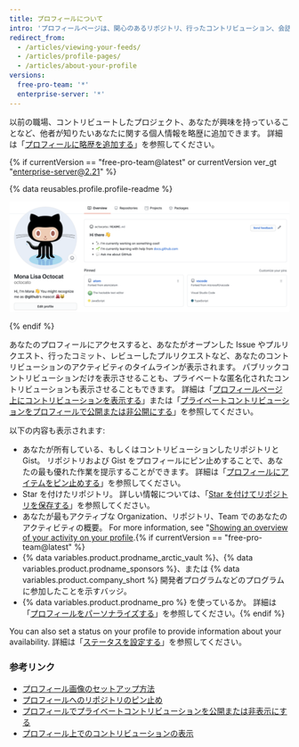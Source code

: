 ```yaml
---
title: プロフィールについて
intro: 'プロフィールページは、関心のあるリポジトリ、行ったコントリビューション、会話を通じて、あなたの作業の様子を他者に伝えます。'
redirect_from:
  - /articles/viewing-your-feeds/
  - /articles/profile-pages/
  - /articles/about-your-profile
versions:
  free-pro-team: '*'
  enterprise-server: '*'
---
```


以前の職場、コントリビュートしたプロジェクト、あなたが興味を持っていることなど、他者が知りたいあなたに関する個人情報を略歴に追加できます。 詳細は「[プロフィールに略歴を追加する](/articles/personalizing-your-profile/#adding-a-bio-to-your-profile)」を参照してください。

{% if currentVersion == "free-pro-team@latest" or currentVersion ver_gt "enterprise-server@2.21" %}

{% data reusables.profile.profile-readme %}

![プロフィールに表示されるプロフィール README ファイル](/assets/images/help/repository/profile-with-readme.png)

{% endif %}

あなたのプロフィールにアクセスすると、あなたがオープンした Issue やプルリクエスト、行ったコミット、レビューしたプルリクエストなど、あなたのコントリビューションのアクティビティのタイムラインが表示されます。 パブリックコントリビューションだけを表示させることも、プライベートな匿名化されたコントリビューションも表示させることもできます。 詳細は「[プロフィールページ上にコントリビューションを表示する](/articles/viewing-contributions-on-your-profile-page)」または「[プライベートコントリビューションをプロフィールで公開または非公開にする](/articles/publicizing-or-hiding-your-private-contributions-on-your-profile)」を参照してください。

以下の内容も表示されます:

- あなたが所有している、もしくはコントリビューションしたリポジトリと Gist。 リポジトリおよび Gist をプロフィールにピン止めすることで、あなたの最も優れた作業を提示することができます。 詳細は「[プロフィールにアイテムをピン止めする](/github/setting-up-and-managing-your-github-profile/pinning-items-to-your-profile)」を参照してください。
- Star を付けたリポジトリ。 詳しい情報については、「[Star を付けてリポジトリを保存する](/articles/saving-repositories-with-stars/)」を参照してください。
- あなたが最もアクティブな Organization、リポジトリ、Team でのあなたのアクティビティの概要。 For more information, see "[Showing an overview of your activity on your profile](/articles/showing-an-overview-of-your-activity-on-your-profile).{% if currentVersion == "free-pro-team@latest" %}
- {% data variables.product.prodname_arctic_vault %}、{% data variables.product.prodname_sponsors %}、または {% data variables.product.company_short %} 開発者プログラムなどのプログラムに参加したことを示すバッジ。
- {% data variables.product.prodname_pro %} を使っているか。 詳細は「[プロフィールをパーソナライズする](/articles/personalizing-your-profile)」を参照してください。{% endif %}

You can also set a status on your profile to provide information about your availability. 詳細は「[ステータスを設定する](/articles/personalizing-your-profile/#setting-a-status)」を参照してください。

### 参考リンク

- [プロフィール画像のセットアップ方法](/articles/how-do-i-set-up-my-profile-picture)
- [プロフィールへのリポジトリのピン止め](/articles/pinning-repositories-to-your-profile)
- [プロフィールでプライベートコントリビューションを公開または非表示にする](/articles/publicizing-or-hiding-your-private-contributions-on-your-profile)
- [プロフィール上でのコントリビューションの表示](/articles/viewing-contributions-on-your-profile)
